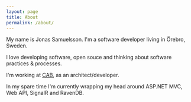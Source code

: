 ```yaml
---
layout: page
title: About
permalink: /about/
---
```


My name is Jonas Samuelsson. I'm a software developer living in Örebro, Sweden.

I love developing software, open souce and thinking about software practices & processes.

I'm working at [CAB](http://www.cab.se), as an architect/developer.

In my spare time I'm currently wrapping my head around ASP.NET MVC, Web API, SignalR and RavenDB.
